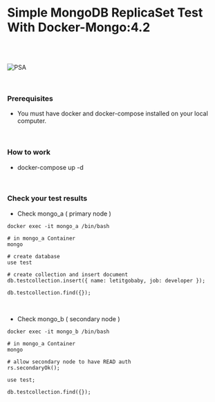 # Simple MongoDB ReplicaSet Test With Docker-Mongo:4.2 

<br /><br />

![PSA](https://user-images.githubusercontent.com/48303144/104096228-9327ab80-52de-11eb-852b-8927793492f3.jpeg)

<br />

### Prerequisites
- You must have docker and docker-compose installed on your local computer.

<br />

### How to work
- docker-compose up -d

<br />

### Check your test results

- Check mongo_a ( primary node )
```
docker exec -it mongo_a /bin/bash

# in mongo_a Container
mongo 

# create database
use test

# create collection and insert document
db.testcollection.insert({ name: letitgobaby, job: developer });

db.testcollection.find({});
```

<br />

- Check mongo_b ( secondary node )
```
docker exec -it mongo_b /bin/bash

# in mongo_a Container
mongo

# allow secondary node to have READ auth
rs.secondaryOk(); 

use test;

db.testcollection.find({});
```

